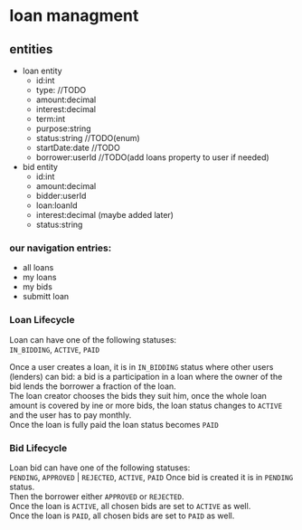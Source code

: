 # loan managment
## entities
* loan entity
    * id:int
    * type: //TODO
    * amount:decimal
    * interest:decimal
    * term:int
    * purpose:string
    * status:string //TODO(enum)
    * startDate:date //TODO
    * borrower:userId //TODO(add loans property to user if needed)
* bid entity
    * id:int
    * amount:decimal
    * bidder:userId
    * loan:loanId
    * interest:decimal (maybe added later)
    * status:string
### our navigation entries:
* all loans
* my loans
* my bids
* submitt loan

### Loan Lifecycle
Loan can have one of the following statuses:  
`IN_BIDDING`, `ACTIVE`, `PAID`

Once a user creates a loan, it is in `IN_BIDDING` status where other users (lenders)
can bid: a bid is a participation in a loan where the owner of the bid lends the borrower
a fraction of the loan.  
The loan creator chooses the bids they suit him, once the whole loan amount is covered by ine or more
bids, the loan status changes to `ACTIVE` and the user has to pay monthly.  
Once the loan is fully paid the loan status becomes `PAID`
### Bid Lifecycle
Loan bid can have one of the following statuses:  
`PENDING`, `APPROVED` | `REJECTED`, `ACTIVE`, `PAID`
Once bid is created it is in `PENDING` status.  
Then the borrower either `APPROVED` or `REJECTED`.  
Once the loan is `ACTIVE`, all chosen bids are set to `ACTIVE` as well.  
Once the loan is `PAID`, all chosen bids are set to `PAID` as well.
 
